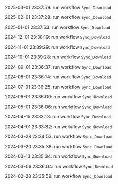 2025-03-01 23:37:59: run workflow `Sync_Download` 

2025-02-01 23:37:28: run workflow `Sync_Download` 

2025-01-01 23:37:53: run workflow `Sync_Download` 

2024-12-01 23:38:19: run workflow `Sync_Download` 

2024-11-01 23:39:29: run workflow `Sync_Download` 

2024-10-01 23:39:28: run workflow `Sync_Download` 

2024-09-01 23:36:37: run workflow `Sync_Download` 

2024-08-01 23:36:14: run workflow `Sync_Download` 

2024-07-01 23:36:25: run workflow `Sync_Download` 

2024-06-01 23:36:00: run workflow `Sync_Download` 

2024-05-01 23:36:06: run workflow `Sync_Download` 

2024-04-15 23:33:13: run workflow `Sync_Download` 

2024-04-01 23:33:32: run workflow `Sync_Download` 

2024-03-28 23:34:53: run workflow `Sync_Download` 

2024-03-20 23:35:38: run workflow `Sync_Download` 

2024-03-13 23:35:34: run workflow `Sync_Download` 

2024-03-06 23:36:04: run workflow `Sync_Download` 

2024-02-28 23:35:59: run workflow `Sync_Download` 


